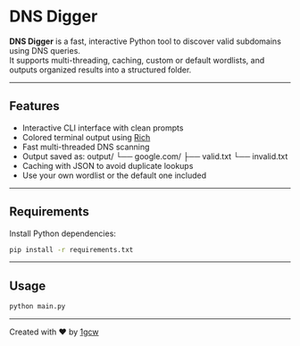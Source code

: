 # DNS Digger

**DNS Digger** is a fast, interactive Python tool to discover valid subdomains using DNS queries.  
It supports multi-threading, caching, custom or default wordlists, and outputs organized results into a structured folder.

---

## Features

- Interactive CLI interface with clean prompts
- Colored terminal output using [Rich](https://github.com/Textualize/rich)
- Fast multi-threaded DNS scanning
- Output saved as:
  output/
  └── google.com/
      ├── valid.txt
      └── invalid.txt
- Caching with JSON to avoid duplicate lookups
- Use your own wordlist or the default one included

---

## Requirements

Install Python dependencies:

```bash
pip install -r requirements.txt
```

---

## Usage
```bash
python main.py
```

---

Created with ❤️ by [1gcw](https://github.com/1gcw/)